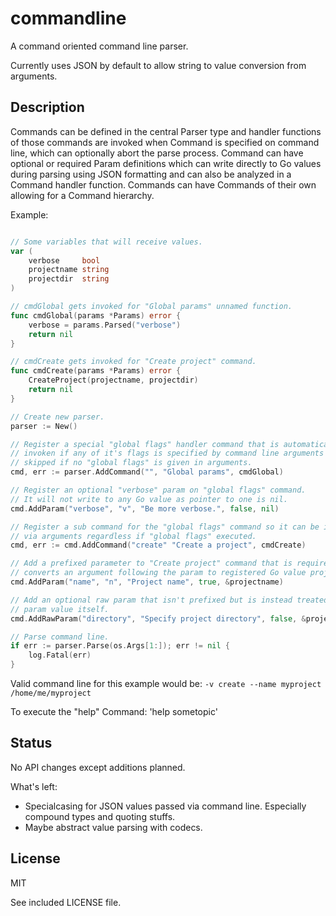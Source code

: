 # commandline

A command oriented command line parser.

Currently uses JSON by default to allow string to value conversion from arguments.

## Description

Commands can be defined in the central Parser type and handler functions of 
those commands are invoked when Command is specified on command line, which can
optionally abort the parse process. Command can have optional or required 
Param definitions which can write directly to Go values during parsing using 
JSON formatting and can also be analyzed in a Command handler function.
Commands can have Commands of their own allowing for a Command hierarchy.

Example:

```go

// Some variables that will receive values.
var (
	verbose     bool
	projectname string
	projectdir  string
)

// cmdGlobal gets invoked for "Global params" unnamed function.
func cmdGlobal(params *Params) error {
	verbose = params.Parsed("verbose")
	return nil
}

// cmdCreate gets invoked for "Create project" command.
func cmdCreate(params *Params) error {
	CreateProject(projectname, projectdir)
	return nil
}

// Create new parser. 
parser := New()

// Register a special "global flags" handler command that is automatically
// invoken if any of it's flags is specified by command line arguments and
// skipped if no "global flags" is given in arguments.
cmd, err := parser.AddCommand("", "Global params", cmdGlobal)

// Register an optional "verbose" param on "global flags" command.
// It will not write to any Go value as pointer to one is nil.
cmd.AddParam("verbose", "v", "Be more verbose.", false, nil)

// Register a sub command for the "global flags" command so it can be invoken
// via arguments regardless if "global flags" executed.
cmd, err := cmd.AddCommand("create" "Create a project", cmdCreate)

// Add a prefixed parameter to "Create project" command that is required and
// converts an argument following the param to registered Go value projectname.
cmd.AddParam("name", "n", "Project name", true, &projectname)

// Add an optional raw param that isn't prefixed but is instead treated as a
// param value itself.
cmd.AddRawParam("directory", "Specify project directory", false, &projectdir)

// Parse command line.
if err := parser.Parse(os.Args[1:]); err != nil {
	log.Fatal(err)
}
```

Valid command line for this example would be: `-v create --name myproject /home/me/myproject`

To execute the "help" Command: 'help sometopic'

## Status

No API changes except additions planned.

What's left:
* Specialcasing for JSON values passed via command line. Especially compound types and quoting stuffs.
* Maybe abstract value parsing with codecs.

## License

MIT

See included LICENSE file.